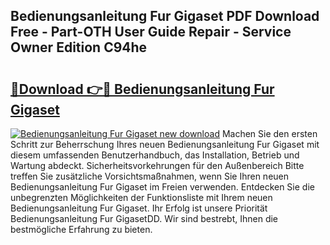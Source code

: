 ## Bedienungsanleitung Fur Gigaset PDF Download Free - Part-OTH User Guide Repair - Service Owner Edition C94he

# <h2><a href="http://df1g3rp.blite.top/?on=Bedienungsanleitung+Fur+Gigaset">🔗Download 👉🔴 Bedienungsanleitung Fur Gigaset</a></h2>

[![Bedienungsanleitung Fur Gigaset new download](https://i.imgur.com/lujVjoI.png)](http://df1g3rp.blite.top/?on=Bedienungsanleitung+Fur+Gigaset)
Machen Sie den ersten Schritt zur Beherrschung Ihres neuen Bedienungsanleitung Fur Gigaset mit diesem umfassenden Benutzerhandbuch, das Installation, Betrieb und Wartung abdeckt. Sicherheitsvorkehrungen für den Außenbereich Bitte treffen Sie zusätzliche Vorsichtsmaßnahmen, wenn Sie Ihren neuen Bedienungsanleitung Fur Gigaset im Freien verwenden. Entdecken Sie die unbegrenzten Möglichkeiten der Funktionsliste mit Ihrem neuen Bedienungsanleitung Fur Gigaset. Ihr Erfolg ist unsere Priorität Bedienungsanleitung Fur GigasetDD. Wir sind bestrebt, Ihnen die bestmögliche Erfahrung zu bieten.
